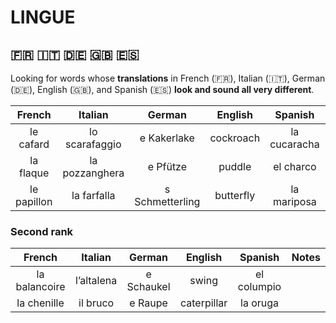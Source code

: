 # LINGUE

## :fr: :it: :de: :uk: :es:

Looking for words whose **translations** in French (:fr:), Italian (:it:), German (:de:), English (:uk:), and Spanish (:es:) **look and sound all very different**.


|   French    |    Italian     |     German      |  English  |   Spanish    |    Notes    |
|:-----------:|:--------------:|:---------------:|:---------:|:------------:|:-----------:|
|  le cafard  | lo scarafaggio |   e Kakerlake   | cockroach | la cucaracha | :cockroach: |
|  la flaque  | la pozzanghera |    e Pfütze     |  puddle   |  el charco   |             |
| le papillon |  la farfalla   | s Schmetterling | butterfly | la mariposa  | :butterfly: |


### Second rank

|    French     |  Italian   |   German   |   English   |   Spanish   |  Notes  |
|:-------------:|:----------:|:----------:|:-----------:|:-----------:|:-------:|
| la balancoire | l’altalena | e Schaukel |    swing    | el columpio |         |
|  la chenille  |  il bruco  |  e Raupe   | caterpillar |  la oruga   |         |

